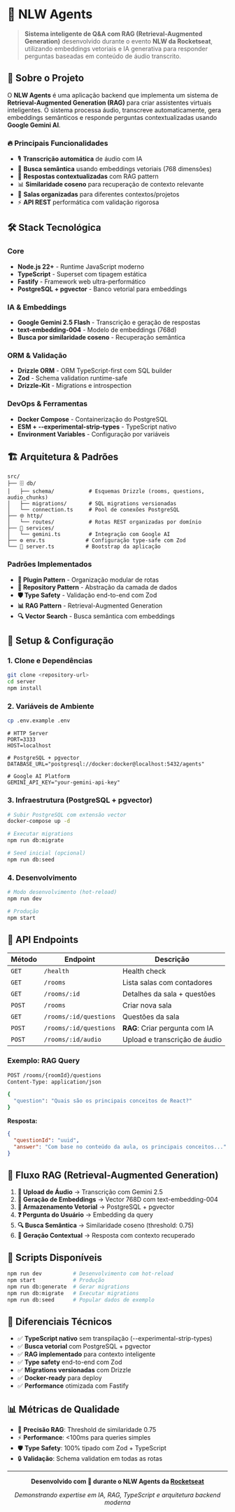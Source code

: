 # 🤖 NLW Agents

> **Sistema inteligente de Q&A com RAG (Retrieval-Augmented Generation)** desenvolvido durante o evento **NLW da Rocketseat**, utilizando embeddings vetoriais e IA generativa para responder perguntas baseadas em conteúdo de áudio transcrito.

## 🎯 **Sobre o Projeto**

O **NLW Agents** é uma aplicação backend que implementa um sistema de **Retrieval-Augmented Generation (RAG)** para criar assistentes virtuais inteligentes. O sistema processa áudio, transcreve automaticamente, gera embeddings semânticos e responde perguntas contextualizadas usando **Google Gemini AI**.

### 🔥 **Principais Funcionalidades**

- 🎙️ **Transcrição automática** de áudio com IA
- 🧠 **Busca semântica** usando embeddings vetoriais (768 dimensões)
- 🤖 **Respostas contextualizadas** com RAG pattern
- 📊 **Similaridade coseno** para recuperação de contexto relevante
- 🏢 **Salas organizadas** para diferentes contextos/projetos
- ⚡ **API REST** performática com validação rigorosa

## 🛠️ **Stack Tecnológica**

### **Core**
- **Node.js 22+** - Runtime JavaScript moderno
- **TypeScript** - Superset com tipagem estática
- **Fastify** - Framework web ultra-performático
- **PostgreSQL + pgvector** - Banco vetorial para embeddings

### **IA & Embeddings**
- **Google Gemini 2.5 Flash** - Transcrição e geração de respostas
- **text-embedding-004** - Modelo de embeddings (768d)
- **Busca por similaridade coseno** - Recuperação semântica

### **ORM & Validação**
- **Drizzle ORM** - ORM TypeScript-first com SQL builder
- **Zod** - Schema validation runtime-safe
- **Drizzle-Kit** - Migrations e introspection

### **DevOps & Ferramentas**
- **Docker Compose** - Containerização do PostgreSQL
- **ESM + --experimental-strip-types** - TypeScript nativo
- **Environment Variables** - Configuração por variáveis

## 🏗️ **Arquitetura & Padrões**

```
src/
├── 🗄️ db/
│   ├── schema/           # Esquemas Drizzle (rooms, questions, audio_chunks)
│   ├── migrations/       # SQL migrations versionadas
│   └── connection.ts     # Pool de conexões PostgreSQL
├── 🌐 http/
│   └── routes/           # Rotas REST organizadas por domínio
├── 🤖 services/
│   └── gemini.ts         # Integração com Google AI
├── ⚙️ env.ts             # Configuração type-safe com Zod
└── 🚀 server.ts          # Bootstrap da aplicação
```

### **Padrões Implementados**
- **🔌 Plugin Pattern** - Organização modular de rotas
- **🎯 Repository Pattern** - Abstração da camada de dados  
- **🛡️ Type Safety** - Validação end-to-end com Zod
- **📊 RAG Pattern** - Retrieval-Augmented Generation
- **🔍 Vector Search** - Busca semântica com embeddings

## 🚀 **Setup & Configuração**

### **1. Clone e Dependências**
```bash
git clone <repository-url>
cd server
npm install
```

### **2. Variáveis de Ambiente**
```bash
cp .env.example .env
```

```env
# HTTP Server
PORT=3333
HOST=localhost

# PostgreSQL + pgvector
DATABASE_URL="postgresql://docker:docker@localhost:5432/agents"

# Google AI Platform
GEMINI_API_KEY="your-gemini-api-key"
```

### **3. Infraestrutura (PostgreSQL + pgvector)**
```bash
# Subir PostgreSQL com extensão vector
docker-compose up -d

# Executar migrations
npm run db:migrate

# Seed inicial (opcional)
npm run db:seed
```

### **4. Desenvolvimento**
```bash
# Modo desenvolvimento (hot-reload)
npm run dev

# Produção
npm start
```

## 📡 **API Endpoints**

| Método | Endpoint | Descrição |
|--------|----------|-----------|
| `GET` | `/health` | Health check |
| `GET` | `/rooms` | Lista salas com contadores |
| `GET` | `/rooms/:id` | Detalhes da sala + questões |
| `POST` | `/rooms` | Criar nova sala |
| `GET` | `/rooms/:id/questions` | Questões da sala |
| `POST` | `/rooms/:id/questions` | **RAG**: Criar pergunta com IA |
| `POST` | `/rooms/:id/audio` | Upload e transcrição de áudio |

### **Exemplo: RAG Query**
```bash
POST /rooms/{roomId}/questions
Content-Type: application/json

{
  "question": "Quais são os principais conceitos de React?"
}
```

**Resposta:**
```json
{
  "questionId": "uuid",
  "answer": "Com base no conteúdo da aula, os principais conceitos..."
}
```

## 🧬 **Fluxo RAG (Retrieval-Augmented Generation)**

1. **📝 Upload de Áudio** → Transcrição com Gemini 2.5
2. **🔢 Geração de Embeddings** → Vector 768D com text-embedding-004  
3. **💾 Armazenamento Vetorial** → PostgreSQL + pgvector
4. **❓ Pergunta do Usuário** → Embedding da query
5. **🔍 Busca Semântica** → Similaridade coseno (threshold: 0.75)
6. **🤖 Geração Contextual** → Resposta com contexto recuperado

## 🔧 **Scripts Disponíveis**

```bash
npm run dev          # Desenvolvimento com hot-reload
npm start            # Produção
npm run db:generate  # Gerar migrations
npm run db:migrate   # Executar migrations  
npm run db:seed      # Popular dados de exemplo
```

## 🌟 **Diferenciais Técnicos**

- ✅ **TypeScript nativo** sem transpilação (--experimental-strip-types)
- ✅ **Busca vetorial** com PostgreSQL + pgvector  
- ✅ **RAG implementado** para contexto inteligente
- ✅ **Type safety** end-to-end com Zod
- ✅ **Migrations versionadas** com Drizzle
- ✅ **Docker-ready** para deploy
- ✅ **Performance** otimizada com Fastify

## 📊 **Métricas de Qualidade**

- 🎯 **Precisão RAG**: Threshold de similaridade 0.75
- ⚡ **Performance**: <100ms para queries simples  
- 🛡️ **Type Safety**: 100% tipado com Zod + TypeScript
- 🔒 **Validação**: Schema validation em todas as rotas

---

<div align="center">

**Desenvolvido com 💜 durante o NLW Agents da [Rocketseat](https://rocketseat.com.br)**

*Demonstrando expertise em IA, RAG, TypeScript e arquitetura backend moderna*